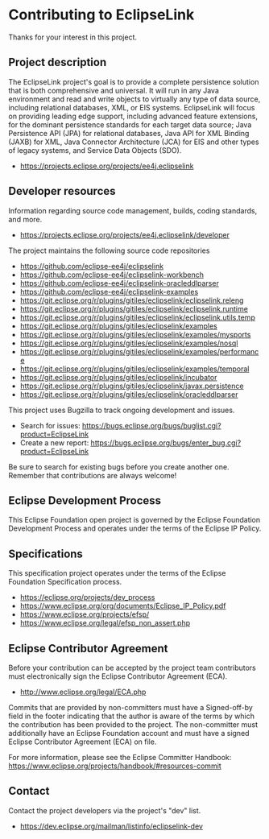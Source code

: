 [//]: # " Copyright (c) 2020 Oracle and/or its affiliates. All rights reserved. "
[//]: # "  "
[//]: # " This program and the accompanying materials are made available under the "
[//]: # " terms of the Eclipse Public License v. 2.0 which is available at "
[//]: # " https://www.eclipse.org/legal/epl-2.0, or the Eclipse Distribution License "
[//]: # " v. 1.0 which is available at "
[//]: # " https://www.eclipse.org/org/documents/edl-v10.php. "
[//]: # "  "
[//]: # " SPDX-License-Identifier: EPL-2.0 OR BSD-3-Clause "

# Contributing to EclipseLink

Thanks for your interest in this project.

## Project description

The EclipseLink project's goal is to provide a complete persistence solution
that is both comprehensive and universal. It will run in any Java environment
and read and write objects to virtually any type of data source, including
relational databases, XML, or EIS systems. EclipseLink will focus on providing
leading edge support, including advanced feature extensions, for the dominant
persistence standards for each target data source; Java Persistence API (JPA)
for relational databases, Java API for XML Binding (JAXB) for XML, Java
Connector Architecture (JCA) for EIS and other types of legacy systems, and
Service Data Objects (SDO).

* https://projects.eclipse.org/projects/ee4j.eclipselink

## Developer resources

Information regarding source code management, builds, coding standards, and
more.

* https://projects.eclipse.org/projects/ee4j.eclipselink/developer

The project maintains the following source code repositories

* https://github.com/eclipse-ee4j/eclipselink
* https://github.com/eclipse-ee4j/eclipselink-workbench
* https://github.com/eclipse-ee4j/eclipselink-oracleddlparser
* https://github.com/eclipse-ee4j/eclipselink-examples
* https://git.eclipse.org/r/plugins/gitiles/eclipselink/eclipselink.releng
* https://git.eclipse.org/r/plugins/gitiles/eclipselink/eclipselink.runtime
* https://git.eclipse.org/r/plugins/gitiles/eclipselink/eclipselink.utils.temp
* https://git.eclipse.org/r/plugins/gitiles/eclipselink/examples
* https://git.eclipse.org/r/plugins/gitiles/eclipselink/examples/mysports
* https://git.eclipse.org/r/plugins/gitiles/eclipselink/examples/nosql
* https://git.eclipse.org/r/plugins/gitiles/eclipselink/examples/performance
* https://git.eclipse.org/r/plugins/gitiles/eclipselink/examples/temporal
* https://git.eclipse.org/r/plugins/gitiles/eclipselink/incubator
* https://git.eclipse.org/r/plugins/gitiles/eclipselink/javax.persistence
* https://git.eclipse.org/r/plugins/gitiles/eclipselink/oracleddlparser

This project uses Bugzilla to track ongoing development and issues.

* Search for issues:
   https://bugs.eclipse.org/bugs/buglist.cgi?product=EclipseLink
* Create a new report:
   https://bugs.eclipse.org/bugs/enter_bug.cgi?product=EclipseLink

Be sure to search for existing bugs before you create another one. Remember that
contributions are always welcome!

## Eclipse Development Process

This Eclipse Foundation open project is governed by the Eclipse Foundation
Development Process and operates under the terms of the Eclipse IP Policy.

## Specifications

This specification project operates under the terms of the Eclipse Foundation
Specification process.

* https://eclipse.org/projects/dev_process
* https://www.eclipse.org/org/documents/Eclipse_IP_Policy.pdf
* https://www.eclipse.org/projects/efsp/
* https://www.eclipse.org/legal/efsp_non_assert.php

## Eclipse Contributor Agreement

Before your contribution can be accepted by the project team contributors must
electronically sign the Eclipse Contributor Agreement (ECA).

* http://www.eclipse.org/legal/ECA.php

Commits that are provided by non-committers must have a Signed-off-by field in
the footer indicating that the author is aware of the terms by which the
contribution has been provided to the project. The non-committer must
additionally have an Eclipse Foundation account and must have a signed Eclipse
Contributor Agreement (ECA) on file.

For more information, please see the Eclipse Committer Handbook:
https://www.eclipse.org/projects/handbook/#resources-commit

## Contact

Contact the project developers via the project's "dev" list.

* https://dev.eclipse.org/mailman/listinfo/eclipselink-dev